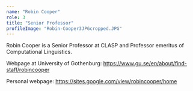 ```yaml
---
name: "Robin Cooper"
role: 3 
title: "Senior Professor"
profileImage: "Robin-Cooper3JPGcropped.JPG"
---
```

Robin Cooper is a Senior Professor at CLASP and Professor emeritus of Computational Linguistics.

Webpage at University of Gothenburg: https://www.gu.se/en/about/find-staff/robincooper

Personal webpage: https://sites.google.com/view/robincooper/home
